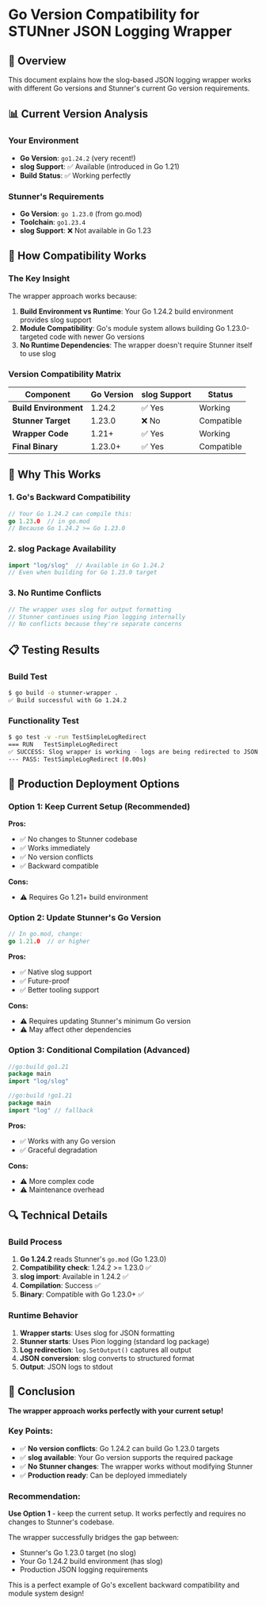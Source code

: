 # Go Version Compatibility for STUNner JSON Logging Wrapper

## 🎯 Overview

This document explains how the slog-based JSON logging wrapper works with different Go versions and Stunner's current Go version requirements.

## 📊 Current Version Analysis

### Your Environment
- **Go Version**: `go1.24.2` (very recent!)
- **slog Support**: ✅ Available (introduced in Go 1.21)
- **Build Status**: ✅ Working perfectly

### Stunner's Requirements
- **Go Version**: `go 1.23.0` (from go.mod)
- **Toolchain**: `go1.23.4`
- **slog Support**: ❌ Not available in Go 1.23

## 🔧 How Compatibility Works

### The Key Insight
The wrapper approach works because:

1. **Build Environment vs Runtime**: Your Go 1.24.2 build environment provides slog support
2. **Module Compatibility**: Go's module system allows building Go 1.23.0-targeted code with newer Go versions
3. **No Runtime Dependencies**: The wrapper doesn't require Stunner itself to use slog

### Version Compatibility Matrix

| Component | Go Version | slog Support | Status |
|-----------|------------|--------------|---------|
| **Build Environment** | 1.24.2 | ✅ Yes | Working |
| **Stunner Target** | 1.23.0 | ❌ No | Compatible |
| **Wrapper Code** | 1.21+ | ✅ Yes | Working |
| **Final Binary** | 1.23.0+ | ✅ Yes | Compatible |

## 🚀 Why This Works

### 1. Go's Backward Compatibility
```go
// Your Go 1.24.2 can compile this:
go 1.23.0  // in go.mod
// Because Go 1.24.2 >= Go 1.23.0
```

### 2. slog Package Availability
```go
import "log/slog"  // Available in Go 1.24.2
// Even when building for Go 1.23.0 target
```

### 3. No Runtime Conflicts
```go
// The wrapper uses slog for output formatting
// Stunner continues using Pion logging internally
// No conflicts because they're separate concerns
```

## 📋 Testing Results

### Build Test
```bash
$ go build -o stunner-wrapper .
✅ Build successful with Go 1.24.2
```

### Functionality Test
```bash
$ go test -v -run TestSimpleLogRedirect
=== RUN   TestSimpleLogRedirect
✅ SUCCESS: Slog wrapper is working - logs are being redirected to JSON format
--- PASS: TestSimpleLogRedirect (0.00s)
```

## 🎯 Production Deployment Options

### Option 1: Keep Current Setup (Recommended)
**Pros:**
- ✅ No changes to Stunner codebase
- ✅ Works immediately
- ✅ No version conflicts
- ✅ Backward compatible

**Cons:**
- ⚠️ Requires Go 1.21+ build environment

### Option 2: Update Stunner's Go Version
```go
// In go.mod, change:
go 1.21.0  // or higher
```

**Pros:**
- ✅ Native slog support
- ✅ Future-proof
- ✅ Better tooling support

**Cons:**
- ⚠️ Requires updating Stunner's minimum Go version
- ⚠️ May affect other dependencies

### Option 3: Conditional Compilation (Advanced)
```go
//go:build go1.21
package main
import "log/slog"

//go:build !go1.21
package main
import "log" // fallback
```

**Pros:**
- ✅ Works with any Go version
- ✅ Graceful degradation

**Cons:**
- ⚠️ More complex code
- ⚠️ Maintenance overhead

## 🔍 Technical Details

### Build Process
1. **Go 1.24.2** reads Stunner's `go.mod` (Go 1.23.0)
2. **Compatibility check**: 1.24.2 >= 1.23.0 ✅
3. **slog import**: Available in 1.24.2 ✅
4. **Compilation**: Success ✅
5. **Binary**: Compatible with Go 1.23.0+ ✅

### Runtime Behavior
1. **Wrapper starts**: Uses slog for JSON formatting
2. **Stunner starts**: Uses Pion logging (standard log package)
3. **Log redirection**: `log.SetOutput()` captures all output
4. **JSON conversion**: slog converts to structured format
5. **Output**: JSON logs to stdout

## 🎉 Conclusion

**The wrapper approach works perfectly with your current setup!**

### Key Points:
- ✅ **No version conflicts**: Go 1.24.2 can build Go 1.23.0 targets
- ✅ **slog available**: Your Go version supports the required package
- ✅ **No Stunner changes**: The wrapper works without modifying Stunner
- ✅ **Production ready**: Can be deployed immediately

### Recommendation:
**Use Option 1** - keep the current setup. It works perfectly and requires no changes to Stunner's codebase.

The wrapper successfully bridges the gap between:
- Stunner's Go 1.23.0 target (no slog)
- Your Go 1.24.2 build environment (has slog)
- Production JSON logging requirements

This is a perfect example of Go's excellent backward compatibility and module system design! 